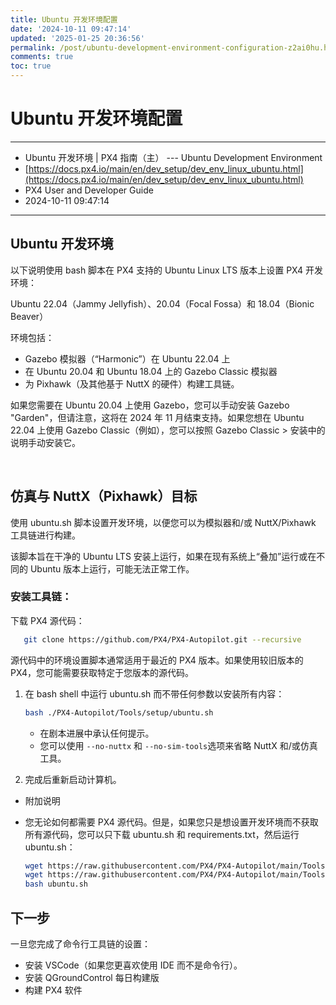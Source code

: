 ```yaml
---
title: Ubuntu 开发环境配置
date: '2024-10-11 09:47:14'
updated: '2025-01-25 20:36:56'
permalink: /post/ubuntu-development-environment-configuration-z2ai0hu.html
comments: true
toc: true
---
```


# Ubuntu 开发环境配置

---

* Ubuntu 开发环境 | PX4 指南（主） --- Ubuntu Development Environment
* [https://docs.px4.io/main/en/dev_setup/dev_env_linux_ubuntu.html](https://docs.px4.io/main/en/dev_setup/dev_env_linux_ubuntu.html)
* PX4 User and Developer Guide
* 2024-10-11 09:47:14

---

## Ubuntu 开发环境

以下说明使用 bash 脚本在 PX4 支持的 Ubuntu Linux LTS 版本上设置 PX4 开发环境：

Ubuntu 22.04（Jammy Jellyfish）、20.04（Focal Fossa）和 18.04（Bionic Beaver）

环境包括：

* Gazebo 模拟器（“Harmonic”）在 Ubuntu 22.04 上
* 在 Ubuntu 20.04 和 Ubuntu 18.04 上的 Gazebo Classic 模拟器
* 为 Pixhawk（及其他基于 NuttX 的硬件）构建工具链。

如果您需要在 Ubuntu 20.04 上使用 Gazebo，您可以手动安装 Gazebo "Garden"，但请注意，这将在 2024 年 11 月结束支持。如果您想在 Ubuntu 22.04 上使用 Gazebo Classic（例如），您可以按照 Gazebo Classic \> 安装中的说明手动安装它。

‍

## 仿真与 NuttX（Pixhawk）目标

使用 ubuntu.sh 脚本设置开发环境，以便您可以为模拟器和/或 NuttX/Pixhawk 工具链进行构建。

该脚本旨在干净的 Ubuntu LTS 安装上运行，如果在现有系统上“叠加”运行或在不同的 Ubuntu 版本上运行，可能无法正常工作。

### 安装工具链：

下载 PX4 源代码：  

```sh
   git clone https://github.com/PX4/PX4-Autopilot.git --recursive
```

源代码中的环境设置脚本通常适用于最近的 PX4 版本。如果使用较旧版本的 PX4，您可能需要获取特定于您版本的源代码。

1. 在 bash shell 中运行 ubuntu.sh 而不带任何参数以安装所有内容：  

    ```sh
    bash ./PX4-Autopilot/Tools/setup/ubuntu.sh
    ```

    * 在剧本进展中承认任何提示。
    * 您可以使用 `--no-nuttx`​ 和 `--no-sim-tools`​ 选项来省略 NuttX 和/或仿真工具。
2. 完成后重新启动计算机。

* 附加说明
* 您无论如何都需要 PX4 源代码。但是，如果您只是想设置开发环境而不获取所有源代码，您可以只下载 ubuntu.sh 和 requirements.txt，然后运行 ubuntu.sh：  

  ```sh
  wget https://raw.githubusercontent.com/PX4/PX4-Autopilot/main/Tools/setup/ubuntu.sh
  wget https://raw.githubusercontent.com/PX4/PX4-Autopilot/main/Tools/setup/requirements.txt
  bash ubuntu.sh
  ```

## 下一步

一旦您完成了命令行工具链的设置：

* 安装 VSCode（如果您更喜欢使用 IDE 而不是命令行）。
* 安装 QGroundControl 每日构建版
* 构建 PX4 软件
